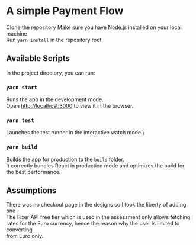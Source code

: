# A simple Payment Flow  

Clone the repository 
Make sure you have Node.js installed on your local machine   
Run `yarn install` in the repository root  

## Available Scripts

In the project directory, you can run:

### `yarn start`

Runs the app in the development mode.\
Open [http://localhost:3000](http://localhost:3000) to view it in the browser.

### `yarn test`

Launches the test runner in the interactive watch mode.\


### `yarn build`

Builds the app for production to the `build` folder.\
It correctly bundles React in production mode and optimizes the build for the best performance.


## Assumptions

There was no checkout page in the designs so I took the liberty of adding one  
The Fixer API free tier which is used in the assessment only allows fetching  
rates for the Euro currency, hence the reason why the user  is limited to converting  
from Euro only.



